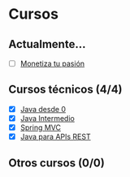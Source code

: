 # Cursos

## Actualmente...

- [ ] [Monetiza tu pasión](https://www.monetizatupasion.com/)

## Cursos técnicos (4/4)
                                         
- [x] [Java desde 0](https://openwebinars.net/cursos/java-desde-cero/)  
- [x] [Java Intermedio](https://openwebinars.net/cursos/java-intermedio/)
- [x] [Spring MVC](https://openwebinars.net/cursos/spring-mvc-online/)
- [x] [Java para APIs REST](https://platzi.com/cursos/java-avanzado/)

## Otros cursos (0/0)
